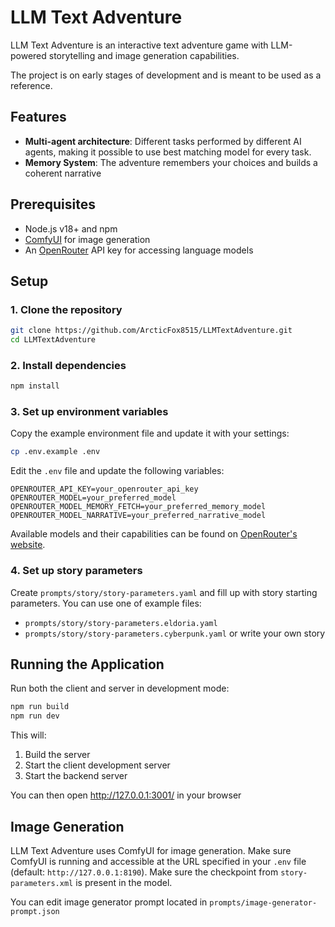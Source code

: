# LLM Text Adventure

LLM Text Adventure is an interactive text adventure game with LLM-powered storytelling and image generation capabilities.

The project is on early stages of development and is meant to be used as a reference.

## Features

- **Multi-agent architecture**: Different tasks performed by different AI agents, making it possible to use best matching model for every task.
- **Memory System**: The adventure remembers your choices and builds a coherent narrative

## Prerequisites

- Node.js v18+ and npm
- [ComfyUI](https://github.com/comfyanonymous/ComfyUI) for image generation
- An [OpenRouter](https://openrouter.ai/) API key for accessing language models

## Setup

### 1. Clone the repository

```bash
git clone https://github.com/ArcticFox8515/LLMTextAdventure.git
cd LLMTextAdventure
```

### 2. Install dependencies

```bash
npm install
```

### 3. Set up environment variables

Copy the example environment file and update it with your settings:

```bash
cp .env.example .env
```

Edit the `.env` file and update the following variables:

```
OPENROUTER_API_KEY=your_openrouter_api_key
OPENROUTER_MODEL=your_preferred_model
OPENROUTER_MODEL_MEMORY_FETCH=your_preferred_memory_model
OPENROUTER_MODEL_NARRATIVE=your_preferred_narrative_model
```

Available models and their capabilities can be found on [OpenRouter's website](https://openrouter.ai/models).

### 4. Set up story parameters

Create `prompts/story/story-parameters.yaml` and fill up with story starting parameters. You can use one of example files:
* `prompts/story/story-parameters.eldoria.yaml`
* `prompts/story/story-parameters.cyberpunk.yaml`
or write your own story

## Running the Application

Run both the client and server in development mode:

```bash
npm run build
npm run dev
```

This will:
1. Build the server
2. Start the client development server
3. Start the backend server

You can then open http://127.0.0.1:3001/ in your browser

## Image Generation

LLM Text Adventure uses ComfyUI for image generation. Make sure ComfyUI is running and accessible at the URL specified in your `.env` file (default: `http://127.0.0.1:8190`). Make sure the checkpoint from `story-parameters.xml` is present in the model.

You can edit image generator prompt located in `prompts/image-generator-prompt.json`
